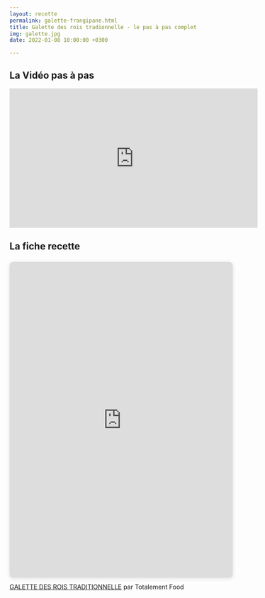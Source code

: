 ```yaml
---
layout: recette
permalink: galette-frangipane.html
title: Galette des rois tradionnelle - le pas à pas complet
img: galette.jpg
date: 2022-01-08 10:00:00 +0300

---
```


## La Vidéo pas à pas

<iframe width="560" height="315" src="https://www.youtube.com/embed/mkFbzjE0MIU" title="YouTube video player" frameborder="0" allow="accelerometer; autoplay; clipboard-write; encrypted-media; gyroscope; picture-in-picture; web-share" allowfullscreen></iframe>

## La fiche recette

<div style="position: relative; width: 100%; height: 0; padding-top: 141.4286%;
 padding-bottom: 0; box-shadow: 0 2px 8px 0 rgba(63,69,81,0.16); margin-top: 1.6em; margin-bottom: 0.9em; overflow: hidden;
 border-radius: 8px; will-change: transform;">
  <iframe loading="lazy" style="position: absolute; width: 100%; height: 100%; top: 0; left: 0; border: none; padding: 0;margin: 0;"
    src="https:&#x2F;&#x2F;www.canva.com&#x2F;design&#x2F;DAFXKLZVCcA&#x2F;view?embed" allowfullscreen="allowfullscreen" allow="fullscreen">
  </iframe>
</div>
<a href="https:&#x2F;&#x2F;www.canva.com&#x2F;design&#x2F;DAFXKLZVCcA&#x2F;view?utm_content=DAFXKLZVCcA&amp;utm_campaign=designshare&amp;utm_medium=embeds&amp;utm_source=link" target="_blank" rel="noopener">GALETTE DES ROIS TRADITIONNELLE</a> par Totalement Food
